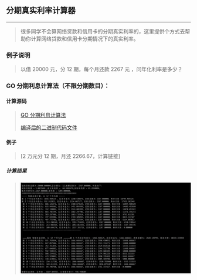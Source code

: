 ## 分期真实利率计算器
----

> 很多同学不会算网络贷款和信用卡的分期真实利率的，这里提供个方式去帮助你计算网络贷款和信用卡分期情况下的真实利率。

### 例子说明
> 以借 20000 元，分 12 期，每个月还款 2267 元 ，问年化利率是多少？




### GO 分期利息计算法（不限分期数目）：

#### 计算源码
>
> [GO 分期利息计算法](/main.go)
>
> [编译后的二进制代码文件](/pkg)

#### 例子
>
> [2 万元分 12 期，月还 2266.67，计算链接]

##### 计算结果
>
> ![网络贷款和信用卡 12 期分期利息计算结果](/picture/27.png)

